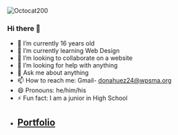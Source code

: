![Octocat200](https://user-images.githubusercontent.com/121955555/210847376-4c98aa8c-1039-4459-939f-94f58f059402.png)
### Hi there 👋

- 🔭 I’m currently 16 years old
- 🌱 I’m currently learning Web Design
- 👯 I’m looking to collaborate on a website
- 🤔 I’m looking for help with anything
- 💬 Ask me about anything
- 📫 How to reach me: Gmail- donahuez24@wpsma.org
- 😄 Pronouns: he/him/his
- ⚡ Fun fact: I am a junior in High School
- ## [  Portfolio   ](https://zdon14.github.io/Portfolio/)
